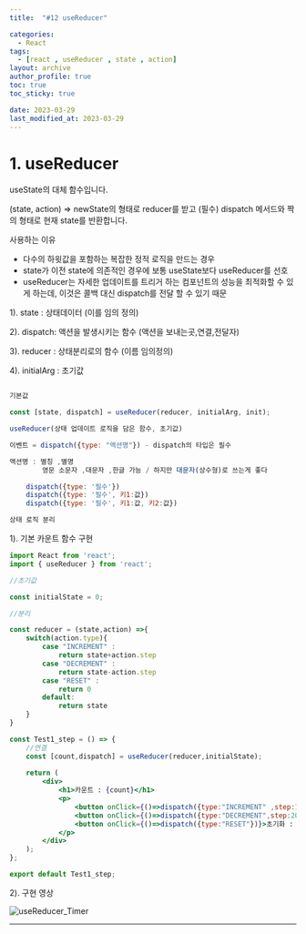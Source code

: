 ```yaml
---
title:  "#12 useReducer"

categories:
  - React
tags:
  - [react , useReducer , state , action]
layout: archive
author_profile: true
toc: true
toc_sticky: true

date: 2023-03-29
last_modified_at: 2023-03-29
---
```


# 1. useReducer

useState의 대체 함수입니다. 

(state, action) => newState의 형태로 reducer를 받고 (필수) dispatch 메서드와 짝의 형태로 현재 state를 반환합니다.

사용하는 이유

- 다수의 하윗값을 포함하는 복잡한 정적 로직을 만드는 경우
- state가 이전 state에 의존적인 경우에 보통 useState보다 useReducer를 선호
- useReducer는 자세한 업데이트를 트리거 하는 컴포넌트의 성능을 최적화할 수 있게 하는데, 이것은 콜백 대신 dispatch를 전달 할 수 있기 때문

1). state : 상태데이터 (이를 임의 정의)

2). dispatch: 액션을 발생시키는 함수 (액션을 보내는곳,연결,전달자)

3). reducer : 상태분리로의 함수 (이름 임의정의)

4). initialArg : 초기값

```jsx

기본값

const [state, dispatch] = useReducer(reducer, initialArg, init); 

useReducer(상태 업데이트 로직을 담은 함수, 초기값)

이벤트 = dispatch({type: "액션명"}) - dispatch의 타입은 필수

액션명 : 별칭 ,별명 
        영문 소문자 ,대문자 ,한글 가능 / 하지만 대문자(상수형)로 쓰는게 좋다

    dispatch({type: '필수'})
    dispatch({type: '필수', 키1:값})
    dispatch({type: '필수', 키1:값, 키2:값})

상태 로직 분리
```

1). 기본 카운트 함수 구현

```jsx
import React from 'react';
import { useReducer } from 'react';

//초기값

const initialState = 0;

//분리

const reducer = (state,action) =>{
    switch(action.type){
        case "INCREMENT" : 
            return state+action.step
        case "DECREMENT" : 
            return state-action.step
        case "RESET" : 
            return 0
        default:
            return state
    }
}

const Test1_step = () => {
    //연결
    const [count,dispatch] = useReducer(reducer,initialState);
    
    return (
        <div>
            <h1>카운트 : {count}</h1>
            <p>
                <button onClick={()=>dispatch({type:"INCREMENT" ,step:10})}>10씩 증가 : INCREMENT</button>
                <button onClick={()=>dispatch({type:"DECREMENT",step:20})}>20씩 감소 : DECREMENT</button>
                <button onClick={()=>dispatch({type:"RESET"})}>초기화 : RESET</button>
            </p>
        </div>
    );
};

export default Test1_step;
```

2). 구현 영상

![useReducer_Timer](https://user-images.githubusercontent.com/91298955/228571100-38b1df03-d788-4f8f-9987-63d7f8f8393b.gif)

---